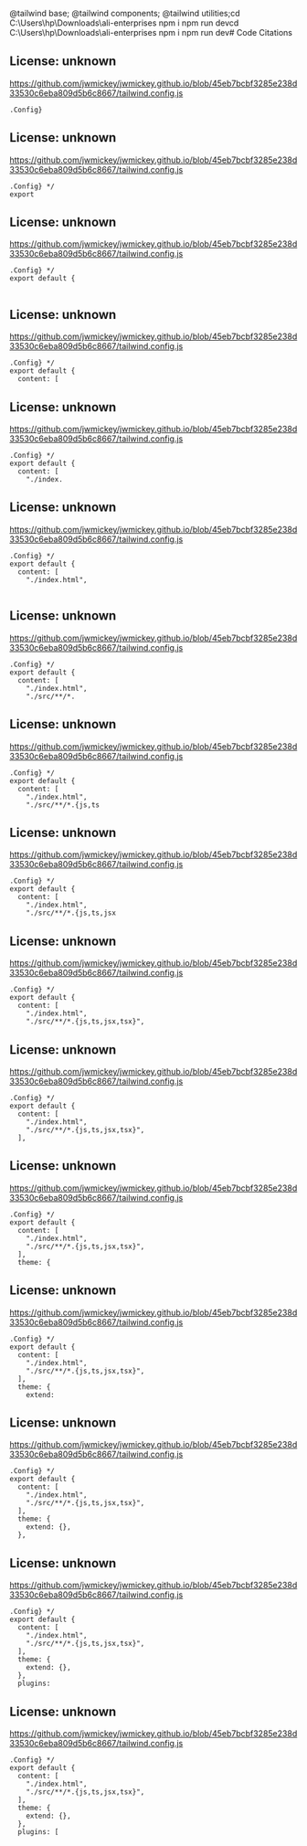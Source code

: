 @tailwind base;
@tailwind components;
@tailwind utilities;cd C:\Users\hp\Downloads\ali-enterprises
npm i
npm run devcd C:\Users\hp\Downloads\ali-enterprises
npm i
npm run dev# Code Citations

## License: unknown
https://github.com/jwmickey/jwmickey.github.io/blob/45eb7bcbf3285e238d33530c6eba809d5b6c8667/tailwind.config.js

```
.Config}
```


## License: unknown
https://github.com/jwmickey/jwmickey.github.io/blob/45eb7bcbf3285e238d33530c6eba809d5b6c8667/tailwind.config.js

```
.Config} */
export
```


## License: unknown
https://github.com/jwmickey/jwmickey.github.io/blob/45eb7bcbf3285e238d33530c6eba809d5b6c8667/tailwind.config.js

```
.Config} */
export default {
  
```


## License: unknown
https://github.com/jwmickey/jwmickey.github.io/blob/45eb7bcbf3285e238d33530c6eba809d5b6c8667/tailwind.config.js

```
.Config} */
export default {
  content: [
```


## License: unknown
https://github.com/jwmickey/jwmickey.github.io/blob/45eb7bcbf3285e238d33530c6eba809d5b6c8667/tailwind.config.js

```
.Config} */
export default {
  content: [
    "./index.
```


## License: unknown
https://github.com/jwmickey/jwmickey.github.io/blob/45eb7bcbf3285e238d33530c6eba809d5b6c8667/tailwind.config.js

```
.Config} */
export default {
  content: [
    "./index.html",
    
```


## License: unknown
https://github.com/jwmickey/jwmickey.github.io/blob/45eb7bcbf3285e238d33530c6eba809d5b6c8667/tailwind.config.js

```
.Config} */
export default {
  content: [
    "./index.html",
    "./src/**/*.
```


## License: unknown
https://github.com/jwmickey/jwmickey.github.io/blob/45eb7bcbf3285e238d33530c6eba809d5b6c8667/tailwind.config.js

```
.Config} */
export default {
  content: [
    "./index.html",
    "./src/**/*.{js,ts
```


## License: unknown
https://github.com/jwmickey/jwmickey.github.io/blob/45eb7bcbf3285e238d33530c6eba809d5b6c8667/tailwind.config.js

```
.Config} */
export default {
  content: [
    "./index.html",
    "./src/**/*.{js,ts,jsx
```


## License: unknown
https://github.com/jwmickey/jwmickey.github.io/blob/45eb7bcbf3285e238d33530c6eba809d5b6c8667/tailwind.config.js

```
.Config} */
export default {
  content: [
    "./index.html",
    "./src/**/*.{js,ts,jsx,tsx}",
```


## License: unknown
https://github.com/jwmickey/jwmickey.github.io/blob/45eb7bcbf3285e238d33530c6eba809d5b6c8667/tailwind.config.js

```
.Config} */
export default {
  content: [
    "./index.html",
    "./src/**/*.{js,ts,jsx,tsx}",
  ],
```


## License: unknown
https://github.com/jwmickey/jwmickey.github.io/blob/45eb7bcbf3285e238d33530c6eba809d5b6c8667/tailwind.config.js

```
.Config} */
export default {
  content: [
    "./index.html",
    "./src/**/*.{js,ts,jsx,tsx}",
  ],
  theme: {
```


## License: unknown
https://github.com/jwmickey/jwmickey.github.io/blob/45eb7bcbf3285e238d33530c6eba809d5b6c8667/tailwind.config.js

```
.Config} */
export default {
  content: [
    "./index.html",
    "./src/**/*.{js,ts,jsx,tsx}",
  ],
  theme: {
    extend:
```


## License: unknown
https://github.com/jwmickey/jwmickey.github.io/blob/45eb7bcbf3285e238d33530c6eba809d5b6c8667/tailwind.config.js

```
.Config} */
export default {
  content: [
    "./index.html",
    "./src/**/*.{js,ts,jsx,tsx}",
  ],
  theme: {
    extend: {},
  },
```


## License: unknown
https://github.com/jwmickey/jwmickey.github.io/blob/45eb7bcbf3285e238d33530c6eba809d5b6c8667/tailwind.config.js

```
.Config} */
export default {
  content: [
    "./index.html",
    "./src/**/*.{js,ts,jsx,tsx}",
  ],
  theme: {
    extend: {},
  },
  plugins:
```


## License: unknown
https://github.com/jwmickey/jwmickey.github.io/blob/45eb7bcbf3285e238d33530c6eba809d5b6c8667/tailwind.config.js

```
.Config} */
export default {
  content: [
    "./index.html",
    "./src/**/*.{js,ts,jsx,tsx}",
  ],
  theme: {
    extend: {},
  },
  plugins: [
```

